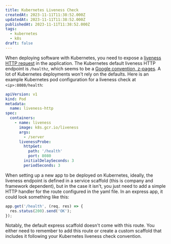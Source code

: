 ```yaml
---
title: Kubernetes Liveness Check
createdAt: 2023-11-11T11:38:52.000Z
updatedAt: 2023-11-11T11:38:52.000Z
publishedAt: 2023-11-11T11:38:52.000Z
tags:
  - kubernetes
  - k8s
draft: false
---
```


When deploying software with Kubernetes, you need to expose a [liveness HTTP request](https://kubernetes.io/docs/tasks/configure-pod-container/configure-liveness-readiness-startup-probes/#define-a-liveness-http-request) in the application.
The Kubernetes default liveness HTTP endpoint is `/healthz`, which seems to be a [Google convention, z-pages](https://stackoverflow.com/questions/43380939/where-does-the-convention-of-using-healthz-for-application-health-checks-come-f).
A lot of Kubernetes deployments won't rely on the defaults.
Here is an example Kubernetes pod configuration for a liveness check at `<ip>:8080/health`:

```yaml
apiVersion: v1
kind: Pod
metadata:
  name: liveness-http
spec:
  containers:
    - name: liveness
      image: k8s.gcr.io/liveness
      args:
        - /server
      livenessProbe:
        httpGet:
          path: '/health'
          port: 8080
        initialDelaySeconds: 3
        periodSeconds: 3
```

When setting up a new app to be deployed on Kubernetes, ideally, the liveness endpoint is defined in a service scaffold (this is company and framework dependent), but in the case it isn't, you just need to add a simple HTTP handler for the route configured in the yaml file.
In an express app, it could look something like this:

```js
app.get('/health', (req, res) => {
  res.status(200).send('OK');
});
```

Notably, the default express scaffold doesn't come with this route.
You either need to remember to add this route or create a custom scaffold that includes it following your Kubernetes liveness check convention.
